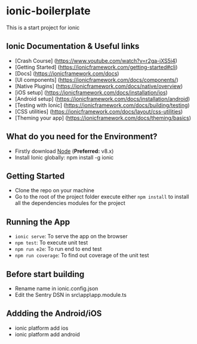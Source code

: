 # ionic-boilerplate
This is a start project for ionic

## Ionic Documentation & Useful links

* [Crash Course] (https://www.youtube.com/watch?v=r2ga-iXS5i4)
* [Getting Started] (https://ionicframework.com/getting-started#cli)
* [Docs] (https://ionicframework.com/docs)
* [UI components] (https://ionicframework.com/docs/components/)
* [Native Plugins] (https://ionicframework.com/docs/native/overview)
* [iOS setup] (https://ionicframework.com/docs/installation/ios)
* [Android setup] (https://ionicframework.com/docs/installation/android)
* [Testing with Ionic] (https://ionicframework.com/docs/building/testing)
* [CSS utilities] (https://ionicframework.com/docs/layout/css-utilities)
* [Theming your app] (https://ionicframework.com/docs/theming/basics)

## What do you need for the Environment?

* Firstly download [Node](https://nodejs.org/) (**Preferred:** v8.x)
* Install Ionic globally: npm install -g ionic

## Getting Started

* Clone the repo on your machine
* Go to the root of the project folder execute either `npm install` to install all the dependencies modules for the project

## Running the App

* `ionic serve`: To serve the app on the browser
* `npm test`: To execute unit test
* `npm run e2e`: To run end to end test
* `npm run coverage`: To find out coverage of the unit test

## Before start building

* Rename name in ionic.config.json
* Edit the Sentry DSN in src\app\app.module.ts

## Addding the Android/iOS

* ionic platform add ios
* ionic platform add android
